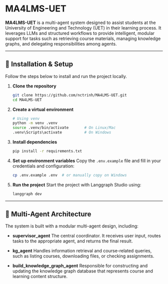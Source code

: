 # MA4LMS-UET

**MA4LMS-UET** is a multi-agent system designed to assist students at the University of Engineering and Technology (UET) in their learning process. It leverages LLMs and structured workflows to provide intelligent, modular support for tasks such as retrieving course materials, managing knowledge graphs, and delegating responsibilities among agents.

---

## 🔧 Installation & Setup

Follow the steps below to install and run the project locally.

1.  **Clone the repository**
    ```bash
    git clone https://github.com/nctrinh/MA4LMS-UET.git
    cd MA4LMS-UET
    ```
2.  **Create a virtual environment**
    ```bash
    # Using venv
    python -m venv .venv
    source .venv/bin/activate       # On Linux/Mac
    .venv\Scripts\activate          # On Windows
    ```
3.  **Install dependencies**
    ```bash
    pip install -r requirements.txt
    ```
4.  **Set up environment variables**
    Copy the `.env.example` file and fill in your credentials and configuration:
    ```bash
    cp .env.example .env  # or manually copy on Windows
    ```
5.  **Run the project**
    Start the project with Langgraph Studio using:
    ```bash
    langgraph dev
    ```

---

## 🤖 Multi-Agent Architecture

The system is built with a modular multi-agent design, including:

* **supervisor_agent**
    The central coordinator. It receives user input, routes tasks to the appropriate agent, and returns the final result.

* **kg_agent**
    Handles information retrieval and course-related queries, such as listing courses, downloading files, or checking assignments.

* **build_knowledge_graph_agent**
    Responsible for constructing and updating the knowledge graph database that represents course and learning content structure.
